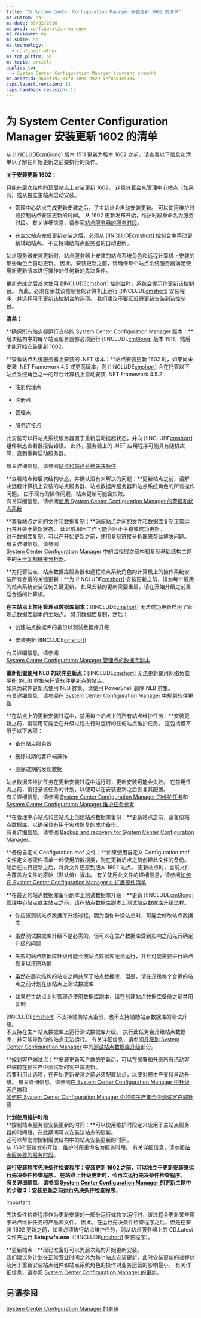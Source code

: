 ```yaml
---
title: "为 System Center Configuration Manager 安装更新 1602 的清单"
ms.custom: na
ms.date: 09/02/2016
ms.prod: configuration-manager
ms.reviewer: na
ms.suite: na
ms.technology: 
  - configmgr-other
ms.tgt_pltfrm: na
ms.topic: article
applies_to: 
  - System Center Configuration Manager (current branch)
ms.assetid: b63ef197-01f0-4894-b929-5ef8403c5195
caps.latest.revision: 13
caps.handback.revision: 13
---
```

# 为 System Center Configuration Manager 安装更新 1602 的清单
从 [!INCLUDE[cm6long](../LocTest/includes/cm6long_md.md)] 版本 1511 更新为版本 1602 之前，请查看以下信息和清单以了解在开始更新之前要执行的操作。  
  
 **关于安装更新 1602：**  
  
 只能在层次结构的顶层站点上安装更新 1602。 这意味着会从管理中心站点（如果有）或从独立主站点启动安装。  
  
-   管理中心站点完成更新安装之后，子主站点会自动安装更新。 可以使用维护时段控制站点安装更新的时间。 从 1602 更新发布开始，维护时段重命名为服务时段。 有关详细信息，请参阅[站点服务器的服务时段](../LocTest/Install-in-console-updates-for-System-Center-Configuration-Manager.md#bkmk_ServiceWindow)。  
  
-   在主父站点完成更新安装之后，必须从 [!INCLUDE[cmshort](../LocTest/includes/cmshort_md.md)] 控制台中手动更新辅助站点。 不支持辅助站点服务器的自动更新。  
  
 站点服务器安装更新时，站点服务器上安装的站点系统角色和远程计算机上安装的那些角色会自动更新。 因此，安装更新之前，请确保每个站点系统服务器满足使用新更新版本进行操作的任何新的先决条件。  
  
 更新完成之后首次使用 [!INCLUDE[cmshort](../LocTest/includes/cmshort_md.md)] 控制台时，系统会提示你更新该控制台。  为此，必须在承载该控制台的计算机上运行 [!INCLUDE[cmshort](../LocTest/includes/cmshort_md.md)] 安装程序，并选择用于更新该控制台的选项。 我们建议不要延迟将更新安装到该控制台。  
  
 **清单：**  
  
 **确保所有站点都运行支持的 System Center Configuration Manager 版本：**层次结构中的每个站点服务器都必须运行 [!INCLUDE[cm6long](../LocTest/includes/cm6long_md.md)] 版本 1511，然后才能开始安装更新 1602。  
  
 **查看站点系统服务器上安装的 .NET 版本：**站点安装更新 1602 时，如果尚未安装 .NET Framework 4.5 或更高版本，则 [!INCLUDE[cmshort](../LocTest/includes/cmshort_md.md)] 会在托管以下站点系统角色之一的每台计算机上自动安装 .NET Framework 4.5.2：  
  
-   注册代理点  
  
-   注册点  
  
-   管理点  
  
-   服务连接点  
  
 此安装可以将站点系统服务器置于重新启动挂起状态，并向 [!INCLUDE[cmshort](../LocTest/includes/cmshort_md.md)] 组件状态查看器报告错误。 此外，服务器上的 .NET 应用程序可能具有随机故障，直到重新启动服务器。  
  
 有关详细信息，请参阅[站点和站点系统先决条件](Site%20and%20site%20system%20prerequisites%20for%20System%20Center%20Configuration%20Manager.md)  
  
 **查看站点和层次结构状态，并确认没有未解决的问题：**更新站点之前，请解决远程计算机上安装的站点服务器、站点数据库服务器和站点系统角色的所有操作问题。 由于现有的操作问题，站点更新可能会失败。  
 有关详细信息，请参阅[使用 System Center Configuration Manager 的警报和状态系统](../LocTest/Use-alerts-and-the-status-system-for-System-Center-Configuration-Manager.md)  
  
 **查看站点之间的文件和数据复制：**确保站点之间的文件和数据库复制正常运行并且处于最新状态。 延迟或积压工作可能会阻止平稳或成功更新。    
对于数据库复制，可以在开始更新之前，使用复制链接分析器来帮助解决问题。    
 有关详细信息，请参阅   
[System Center Configuration Manager 中的监视层次结构和复制基础结构](../LocTest/Monitor-hierarchy-and-replication-infrastructure-in-System-Center-Configuration-Manager.md)主题中的[关于复制链接分析器](../LocTest/Monitor-hierarchy-and-replication-infrastructure-in-System-Center-Configuration-Manager.md#BKMK_RLA)。  
  
 **为托管站点、站点数据库服务器和远程站点系统角色的计算机上的操作系统安装所有合适的关键更新：**为 [!INCLUDE[cmshort](../LocTest/includes/cmshort_md.md)] 安装更新之前，请为每个适用的站点系统安装任何关键更新。 如果安装的更新需要重启，请在开始升级之前重启合适的计算机。  
  
 **在主站点上禁用管理点数据库副本：**[!INCLUDE[cmshort](../LocTest/includes/cmshort_md.md)] 无法成功更新启用了管理点数据库副本的主站点。 禁用数据库复制，然后：  
  
-   创建站点数据库的备份以测试数据库升级  
  
-   安装更新 [!INCLUDE[cmshort](../LocTest/includes/cmshort_md.md)]  
  
 有关详细信息，请参阅   
[System Center Configuration Manager 管理点的数据库副本](../LocTest/Database-replicas-for-management-points-for-System-Center-Configuration-Manager.md)  
  
 **重新配置使用 NLB 的软件更新点：**[!INCLUDE[cmshort](../LocTest/includes/cmshort_md.md)] 无法更新使用网络负载平衡 (NLB) 群集来托管软件更新点的站点。  
如果为软件更新点使用 NLB 群集，请使用 PowerShell 删除 NLB 群集。    
 有关详细信息，请参阅[在 System Center Configuration Manager 中规划软件更新](../LocTest/Plan-for-software-updates-in-System-Center-Configuration-Manager.md)  
  
 **在站点上的更新安装过程中，禁用每个站点上的所有站点维护任务：**安装更新之前，请禁用可能会在升级过程进行时运行的任何站点维护任务。 这包括但不限于以下各项：  
  
-   备份站点服务器  
  
-   删除过期的客户端操作  
  
-   删除过期的发现数据  
  
 站点数据库维护任务在更新安装过程中运行时，更新安装可能会失败。 在禁用任务之前，请记录该任务的计划，以便可以在安装更新之后恢复其配置。  
 有关详细信息，请参阅 [System Center Configuration Manager 的维护任务](../LocTest/Maintenance-tasks-for-System-Center-Configuration-Manager.md)和 [System Center Configuration Manager 维护任务参考](../LocTest/Reference-for-maintenance-tasks-for-System-Center-Configuration-Manager.md)  
  
 **在管理中心站点和主站点上创建站点数据库备份：**更新站点之前，请备份站点数据库，以确保具有用于灾难恢复的成功备份。   
有关详细信息，请参阅 [Backup and recovery for System Center Configuration Manager](../LocTest/Backup-and-recovery-for-System-Center-Configuration-Manager.md)。  
  
 **备份自定义 Configuration.mof 文件：**如果使用自定义 Configuration.mof 文件定义与硬件清单一起使用的数据类，则在更新站点之前创建此文件的备份。 随后在进行更新之后，将此文件还原到版本 1602 站点。 更新站点时，当前文件会覆盖为文件的原始（默认值）版本。 有关使用此文件的详细信息，请参阅[如何在 System Center Configuration Manager 中扩展硬件清单](../LocTest/How-to-extend-hardware-inventory-in-System-Center-Configuration-Manager.md)  
  
 **在最近的站点数据库备份副本上测试数据库升级：**更新 [!INCLUDE[cm6long](../LocTest/includes/cm6long_md.md)] 管理中心站点或主站点之前，请在站点数据库副本上测试站点数据库升级过程。  
  
-   你应该测试站点数据库升级过程，因为当你升级站点时，可能会修改站点数据库  
  
-   虽然测试数据库升级不是必需的，但可以在生产数据库受到影响之前先行确定升级的问题  
  
-   失败的站点数据库升级可能会使站点数据库无法运行，并且可能需要进行站点恢复以还原功能  
  
-   虽然在层次结构的站点之间共享了站点数据库，但是，请在升级每个合适的站点之前计划在该站点上测试数据库  
  
-   如果在主站点上对管理点使用数据库副本，请在创建站点数据库备份之前禁用复制  
  
 [!INCLUDE[cmshort](../LocTest/includes/cmshort_md.md)] 不支持辅助站点备份，也不支持辅助站点数据库的测试升级。   
不支持在生产站点数据库上运行测试数据库升级。 执行此任务会升级站点数据库，并可能导致你的站点无法运行。 有关详细信息，请参阅[升级到 System Center Configuration Manager](../LocTest/Upgrade-to-System-Center-Configuration-Manager.md) 中的[测试站点数据库升级](../LocTest/Upgrade-to-System-Center-Configuration-Manager.md#bkmk_test)部分。  
  
 **规划客户端试点：**安装更新客户端的更新后，可以在部署和升级所有活动客户端前在预生产中测试新的客户端更新。   
 若要利用此选项，在开始更新安装之前必须配置站点，以便对预生产支持自动升级。 有关详细信息，请参阅[在 System Center Configuration Manager 中升级客户端](../LocTest/Upgrade-clients-in-System-Center-Configuration-Manager.md)和   
[如何在 System Center Configuration Manager 中的预生产集合中测试客户端升级](../LocTest/How-to-test-client-upgrades-in-a-preproduction-collection-in-System-Center-Configuration-Manager.md)  
  
 **计划使用维护时段**  
 **控制站点服务器安装更新的时间：**可以使用维护时段定义应用于主站点服务器的时间段，在此期间可以安装该站点的更新。   
这可以帮助你控制层次结构中的站点安装更新的时间。   
从 1602 更新发布开始，维护时段重命名为服务时段。 有关详细信息，请参阅[站点服务器的服务时段](../LocTest/Install-in-console-updates-for-System-Center-Configuration-Manager.md#bkmk_ServiceWindow)。  
  
 **运行安装程序先决条件检查程序：**安装更新 1602 之前，可以独立于更新安装来运行先决条件检查程序。 在站点上升级更新时，会再次运行先决条件检查程序。  
有关详细信息，请参阅 [System Center Configuration Manager 的更新](../LocTest/Updates-for-System-Center-Configuration-Manager.md)主题中的**步骤 3：安装更新之前运行先决条件检查程序**。  
  
> [!IMPORTANT]  
>  先决条件检查程序作为更新安装的一部分运行或独立运行时，该过程会更新某些用于站点维护任务的产品源文件。 因此，在运行先决条件检查程序之后，但是在安装 1602 更新之前，如果必须执行站点维护任务，则从站点服务器上的 CD.Latest 文件夹运行 **Setupwfe.exe**（[!INCLUDE[cmshort](../LocTest/includes/cmshort_md.md)] 安装程序）。  
  
 **更新站点：**现已准备好可以为层次结构开始更新安装。  
  我们建议你计划在正常营业时间之外为每个站点安装更新，此时安装更新的过程以及用于重新安装站点组件和站点系统角色的操作对业务运营的影响最小。 有关详细信息，请参阅 [ System Center Configuration Manager 的更新](../LocTest/Updates-for-System-Center-Configuration-Manager.md)。  
  
## 另请参阅  
 [System Center Configuration Manager 的更新](../LocTest/Updates-for-System-Center-Configuration-Manager.md)